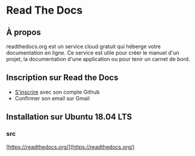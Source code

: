 # Read The Docs

## À propos
readthedocs.org est un service cloud gratuit qui héberge votre documentation en ligne. 
Ce service est utile pour créer le manuel d'un projet, la documentation d'une application ou pour tenir un carnet de bord.
## Inscription sur Read the Docs
- [S'inscrire](https://readthedocs.org/accounts/signup/) avec son compte Github
- Confirmer son email sur Gmail

## Installation sur Ubuntu 18.04 LTS

### src 
[https://readthedocs.org/](https://readthedocs.org/)
<!--stackedit_data:
eyJoaXN0b3J5IjpbMTcxOTY0NTY1MiwxMzk4MTM2MzY5XX0=
-->